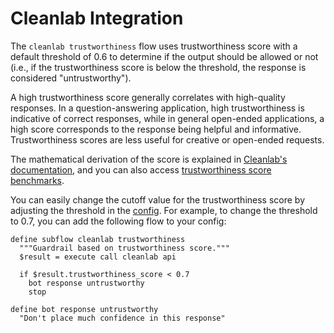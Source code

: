 # Cleanlab Integration

The `cleanlab trustworthiness` flow uses trustworthiness score with a default threshold of 0.6 to determine if the output should be allowed or not (i.e., if the trustworthiness score is below the threshold, the response is considered "untrustworthy").

A high trustworthiness score generally correlates with high-quality responses. In a question-answering application, high trustworthiness is indicative of correct responses, while in general open-ended applications, a high score corresponds to the response being helpful and informative. Trustworthiness scores are less useful for creative or open-ended requests.

The mathematical derivation of the score is explained in [Cleanlab's documentation](https://help.cleanlab.ai/tutorials/tlm/#how-does-the-tlm-trustworthiness-score-work), and you can also access [trustworthiness score benchmarks](https://cleanlab.ai/blog/trustworthy-language-model/).

You can easily change the cutoff value for the trustworthiness score by adjusting the threshold in the [config](https://github.com/NVIDIA/NeMo-Guardrails/tree/develop/nemoguardrails/library/cleanlab/flows.co). For example, to change the threshold to 0.7, you can add the following flow to your config:

```colang
define subflow cleanlab trustworthiness
  """Guardrail based on trustworthiness score."""
  $result = execute call cleanlab api

  if $result.trustworthiness_score < 0.7
    bot response untrustworthy
    stop

define bot response untrustworthy
  "Don't place much confidence in this response"
```
